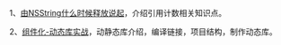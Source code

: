1、[由NSString什么时候释放说起](https://suhou.github.io/2017/03/01/%E7%94%B1NSString%E4%BB%80%E4%B9%88%E6%97%B6%E5%80%99%E9%87%8A%E6%94%BE%E8%AF%B4%E8%B5%B7/)，介绍引用计数相关知识点。

2、[组件化-动态库实战](http://www.cocoachina.com/ios/20170427/19136.html)，动静态库介绍，编译链接，项目结构，制作动态库。
